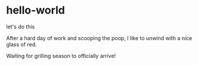 # hello-world
let's do this

After a hard day of work and scooping the poop, I like to unwind with a nice glass of red.

Waiting for grilling season to officially arrive!
